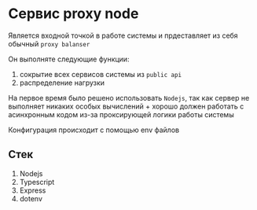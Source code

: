 # Сервис proxy node

Является входной точкой в работе системы и прдеставляет из себя обычный `proxy balanser`

Он выполняте следующие функции:

1) сокрытие всех сервисов системы из `public api`
2) распределение нагрузки

На первое время было решено использовать `Nodejs`, так как сервер не выполняет никаких особых вычислений + хорошо должен работать с асинхронным кодом из-за проксирующей логики работы системы

Конфигурация происходит с помощью env файлов

## Стек

1) Nodejs
2) Typescript
3) Express
4) dotenv
